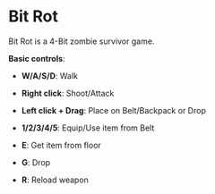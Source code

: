 # Bit Rot
Bit Rot is a 4-Bit zombie survivor game.

**Basic controls**:
- **W/A/S/D**: Walk
- **Right click**: Shoot/Attack
- **Left click + Drag**: Place on Belt/Backpack or Drop
- **1/2/3/4/5**: Equip/Use item from Belt

- **E**: Get item from floor
- **G**: Drop
- **R**: Reload weapon